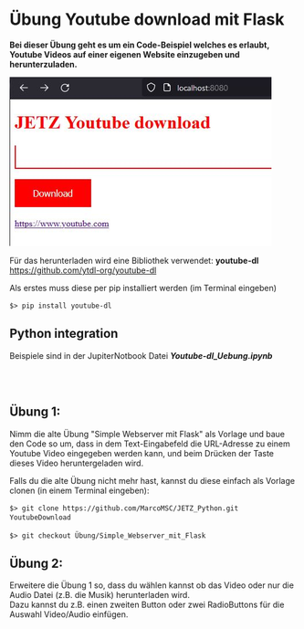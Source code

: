 # Übung Youtube download mit Flask

**Bei dieser Übung geht es um ein Code-Beispiel welches es erlaubt,<br>  Youtube Videos auf einer eigenen Website einzugeben und herunterzuladen.**

![JETZ Youtube-dl Vorschau](JETZ_Youtube-dl.jpg)

Für das herunterladen wird eine Bibliothek verwendet:  **youtube-dl**
https://github.com/ytdl-org/youtube-dl

Als erstes muss diese per pip installiert werden (im Terminal eingeben)

    $> pip install youtube-dl

## Python integration

Beispiele sind in der JupiterNotbook Datei ***Youtube-dl_Uebung.ipynb***

<br><br>

## Übung 1: 

Nimm die alte Übung "Simple Webserver mit Flask" als Vorlage und baue den Code so um, dass in dem Text-Eingabefeld die URL-Adresse zu einem
Youtube Video eingegeben werden kann, und beim Drücken der Taste dieses Video heruntergeladen wird.

Falls du die alte Übung nicht mehr hast, kannst du diese einfach als Vorlage clonen (in einem Terminal eingeben):

    $> git clone https://github.com/MarcoMSC/JETZ_Python.git YoutubeDownload

    $> git checkout Übung/Simple_Webserver_mit_Flask

## Übung 2:

Erweitere die Übung 1 so, dass du wählen kannst ob das Video oder nur die Audio Datei (z.B. die Musik) herunterladen wird.<br>
Dazu kannst du z.B. einen zweiten Button oder zwei RadioButtons für die Auswahl Video/Audio einfügen.